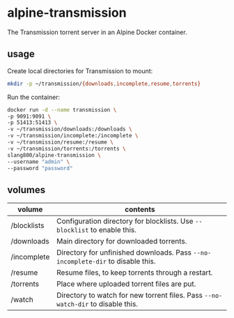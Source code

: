 # alpine-transmission

The Transmission torrent server in an Alpine Docker container.

## usage

Create local directories for Transmission to mount:

```bash
mkdir -p ~/transmission/{downloads,incomplete,resume,torrents}
```

Run the container:

```bash
docker run -d --name transmission \
-p 9091:9091 \
-p 51413:51413 \
-v ~/transmission/downloads:/downloads \
-v ~/transmission/incomplete:/incomplete \
-v ~/transmission/resume:/resume \
-v ~/transmission/torrents:/torrents \
slang800/alpine-transmission \
--username "admin" \
--password "password"
```

## volumes

volume      | contents
----------- | --------------------------------------------------------------------------------
/blocklists | Configuration directory for blocklists. Use `--blocklist` to enable this.
/downloads  | Main directory for downloaded torrents.
/incomplete | Directory for unfinished downloads. Pass `--no-incomplete-dir` to disable this.
/resume     | Resume files, to keep torrents through a restart.
/torrents   | Place where uploaded torrent files are put.
/watch      | Directory to watch for new torrent files. Pass `--no-watch-dir` to disable this.
